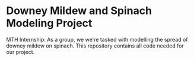 # Downey Mildew and Spinach Modeling Project 
 MTH Internship: As a group, we we're tasked with modelling the spread of downey mildew on spinach. This repository contains all code needed for our project.
